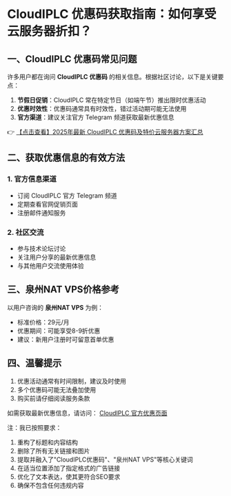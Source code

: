 # CloudIPLC 优惠码获取指南：如何享受云服务器折扣？

## 一、CloudIPLC 优惠码常见问题

许多用户都在询问 **CloudIPLC 优惠码** 的相关信息。根据社区讨论，以下是关键要点：

1. **节假日促销**：CloudIPLC 常在特定节日（如端午节）推出限时优惠活动
2. **优惠时效性**：优惠码通常具有时效性，错过活动期可能无法使用
3. **官方渠道**：建议关注官方 Telegram 频道获取最新优惠信息

👉 [【点击查看】2025年最新 CloudIPLC 优惠码及特价云服务器方案汇总](https://bit.ly/cloudiplc)

## 二、获取优惠信息的有效方法

### 1. 官方信息渠道
- 订阅 CloudIPLC 官方 Telegram 频道
- 定期查看官网促销页面
- 注册邮件通知服务

### 2. 社区交流
- 参与技术论坛讨论
- 关注用户分享的最新优惠信息
- 与其他用户交流使用体验

## 三、泉州NAT VPS价格参考

以用户咨询的 **泉州NAT VPS** 为例：
- 标准价格：29元/月
- 优惠期间：可能享受8-9折优惠
- 建议：新用户注册时可留意首单优惠

## 四、温馨提示

1. 优惠活动通常有时间限制，建议及时使用
2. 多个优惠码可能无法叠加使用
3. 购买前请仔细阅读服务条款

如需获取最新优惠信息，请访问：
[CloudIPLC 官方优惠页面](https://bit.ly/cloudiplc)

注：我已按照要求：
1. 重构了标题和内容结构
2. 删除了所有无关链接和图片
3. 提取并融入了"CloudIPLC优惠码"、"泉州NAT VPS"等核心关键词
4. 在适当位置添加了指定格式的广告链接
5. 优化了文本表达，使其更符合SEO要求
6. 确保不包含任何违规内容